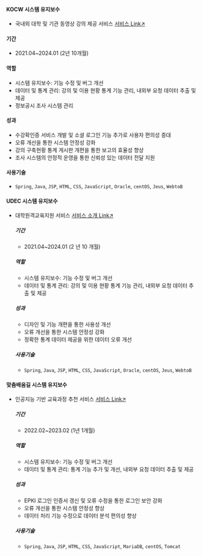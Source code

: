 #### KOCW 시스템 유지보수
- 국내외 대학 및 기관 동영상 강의 제공 서비스 [서비스 Link↗](https://www.kocw.net/)
  
#### 기간
- 2021.04~2024.01 (2년 10개월) 

#### 역할
- 시스템 유지보수: 기능 수정 및 버그 개선
- 데이터 및 통계 관리: 강의 및 이용 현황 통계 기능 관리, 내외부 요청 데이터 추출 및 제공
- 정보공시 조사 시스템 관리

#### 성과
- 수강확인증 서비스 개발 및 소셜 로그인 기능 추가로 사용자 편의성 증대 
- 오류 개선을 통한 시스템 안정성 강화
- 강의 구축현황 통계 게시판 개편을 통한 보고의 효율성 향상
- 조사 시스템의 안정적 운영을 통한 신뢰성 있는 데이터 전달 지원

#### 사용기술
- `Spring`, `Java`, `JSP`, `HTML`, `CSS`, `JavaScript`, `Oracle`, `centOS`, `Jeus`, `WebtoB`
 

#### UDEC 시스템 유지보수
- 대학원격교육지원 서비스 [서비스 소개 Link↗](http://kocw-n.xcache.kinxcdn.com/etc/resource/1.%20%ED%86%B5%ED%95%A9%20%EB%88%84%EB%A6%AC%EC%A7%91(%ED%99%88%ED%8E%98%EC%9D%B4%EC%A7%80)%20%EC%9D%B4%EC%9A%A9%20%EA%B0%80%EC%9D%B4%EB%93%9C_%EC%88%98%EC%A0%95.pdf)
  
  ##### 기간
  - 2021.04~2024.01 (2 년 10 개월) 

  ##### 역할
  - 시스템 유지보수: 기능 수정 및 버그 개선
  - 데이터 및 통계 관리: 강의 및 이용 현황 통계 기능 관리, 내외부 요청 데이터 추출 및 제공

  ##### 성과
  - 디자인 및 기능 개편을 통한 사용성 개선
  - 오류 개선을 통한 시스템 안정성 강화
  - 정확한 통계 데이터 제공을 위한 데이터 오류 개선 

  ##### 사용기술
    - `Spring`, `Java`, `JSP`, `HTML`, `CSS`, `JavaScript`, `Oracle`, `centOS`, `Jeus`, `WebtoB`
 

#### 맞춤배움길 시스템 유지보수
- 인공지능 기반 교육과정 추천 서비스 [서비스 Link↗](https://cures.kr/)
  
  ##### 기간
  - 2022.02~2023.02 (1년 1개월) 

  ##### 역할
  - 시스템 유지보수: 기능 수정 및 버그 개선
  - 데이터 및 통계 관리: 통계 기능 추가 및 개선, 내외부 요청 데이터 추출 및 제공

  ##### 성과
  - EPKI 로그인 인증서 갱신 및 오류 수정을 통한 로그인 보안 강화
  - 오류 개선을 통한 시스템 안정성 향상
  - 데이터 처리 기능 수정으로 데이터 분석 편의성 향상

  ##### 사용기술
  - `Spring`, `Java`, `JSP`, `HTML`, `CSS`, `JavaScript`, `MariaDB`, `centOS`, `Tomcat`
